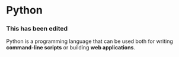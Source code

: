 # Python
### This has been edited
Python is a programming language that can be used both for writing **command-line scripts** or building **web applications**.
